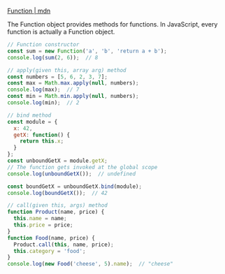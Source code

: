 [Function | mdn](https://developer.mozilla.org/en-US/docs/Web/JavaScript/Reference/Global_Objects/Function)

The Function object provides methods for functions. In JavaScript, every function is actually a Function object.

```js
// Function constructor
const sum = new Function('a', 'b', 'return a + b');
console.log(sum(2, 6));  // 8

// apply(given this, array arg) method
const numbers = [5, 6, 2, 3, 7];
const max = Math.max.apply(null, numbers);
console.log(max);  // 7
const min = Math.min.apply(null, numbers);
console.log(min);  // 2

// bind method
const module = {
  x: 42,
  getX: function() {
    return this.x;
  }
};
const unboundGetX = module.getX;
// The function gets invoked at the global scope 
console.log(unboundGetX());  // undefined

const boundGetX = unboundGetX.bind(module);
console.log(boundGetX());  // 42

// call(given this, args) method
function Product(name, price) {
  this.name = name;
  this.price = price;
}
function Food(name, price) {
  Product.call(this, name, price);
  this.category = 'food';
}
console.log(new Food('cheese', 5).name);  // "cheese"
```
